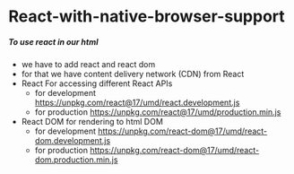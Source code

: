 # React-with-native-browser-support
##### To use react in our html
- we have to add react and react dom
- for that we have content delivery network (CDN) from React
- React For accessing different React APIs
    - for development https://unpkg.com/react@17/umd/react.development.js
    - for production https://unpkg.com/react@17/umd/production.min.js
- React DOM for rendering to html DOM
    - for development https://unpkg.com/react-dom@17/umd/react-dom.development.js
    - for production https://unpkg.com/react-dom@17/umd/react-dom.production.min.js